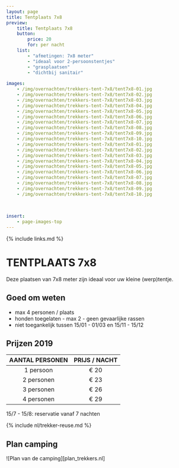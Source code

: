 ```yaml
---
layout: page
title: Tentplaats 7x8
preview: 
    title: Tentplaats 7x8
    button:
        price: 20
        for: per nacht
    list:
        - "afmetingen: 7x8 meter"
        - "ideaal voor 2-persoonstentjes"
        - "grasplaatsen"
        - "dichtbij sanitair"
                
images:
    - /img/overnachten/trekkers-tent-7x8/tent7x8-01.jpg
    - /img/overnachten/trekkers-tent-7x8/tent7x8-02.jpg
    - /img/overnachten/trekkers-tent-7x8/tent7x8-03.jpg
    - /img/overnachten/trekkers-tent-7x8/tent7x8-04.jpg
    - /img/overnachten/trekkers-tent-7x8/tent7x8-05.jpg
    - /img/overnachten/trekkers-tent-7x8/tent7x8-06.jpg
    - /img/overnachten/trekkers-tent-7x8/tent7x8-07.jpg
    - /img/overnachten/trekkers-tent-7x8/tent7x8-08.jpg
    - /img/overnachten/trekkers-tent-7x8/tent7x8-09.jpg
    - /img/overnachten/trekkers-tent-7x8/tent7x8-10.jpg
    - /img/overnachten/trekkers-tent-7x8/tent7x8-01.jpg
    - /img/overnachten/trekkers-tent-7x8/tent7x8-02.jpg
    - /img/overnachten/trekkers-tent-7x8/tent7x8-03.jpg
    - /img/overnachten/trekkers-tent-7x8/tent7x8-04.jpg
    - /img/overnachten/trekkers-tent-7x8/tent7x8-05.jpg
    - /img/overnachten/trekkers-tent-7x8/tent7x8-06.jpg
    - /img/overnachten/trekkers-tent-7x8/tent7x8-07.jpg
    - /img/overnachten/trekkers-tent-7x8/tent7x8-08.jpg
    - /img/overnachten/trekkers-tent-7x8/tent7x8-09.jpg
    - /img/overnachten/trekkers-tent-7x8/tent7x8-10.jpg
    
    
    
insert:
    - page-images-top
---
```

{% include links.md %}

# TENTPLAATS 7x8

Deze plaatsen van 7x8 meter zijn ideaal voor uw kleine (werp)tentje.  


## Goed om weten

- max 4 personen / plaats
- honden toegelaten - max 2 - geen gevaarlijke rassen
- niet toegankelijk  tussen 15/01 - 01/03 en 15/11 - 15/12

## Prijzen 2019

AANTAL PERSONEN | PRIJS / NACHT     
:-------------:|:-----------:|
1 persoon      |€ 20             
2 personen     |€ 23                   
3 personen     |€ 26      
4 personen     |€ 29            
      

15/7 - 15/8: reservatie vanaf 7 nachten

{% include nl/trekker-reuse.md %}

## Plan camping

![Plan van de camping][plan_trekkers.nl]